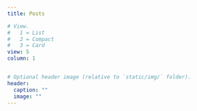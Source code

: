 ```yaml
---
title: Posts

# View.
#   1 = List
#   2 = Compact
#   3 = Card
view: 5
column: 1


# Optional header image (relative to `static/img/` folder).
header:
  caption: ""
  image: ""
---
```

